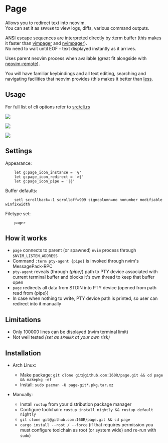 # Page

Allows you to redirect text into neovim.  
You can set it as `$PAGER` to view logs, diffs, various command outputs.  
  
ANSI escape sequences are interpreted directly by :term buffer (this makes it faster than [vimpager](https://github.com/rkitover/vimpager) and [nvimpager](https://github.com/lucc/nvimpager)).  
No need to wait until EOF - text displayed instantly as it arrives.  
  
Uses parent neovim process when available (great fit alongside with [neovim-remote](https://github.com/mhinz/neovim-remote)).  
  
You will have familiar keybindings and all text editing, searching and navigating facilities that neovim provides (this makes it better than [less](https://en.wikipedia.org/wiki/Less_(Unix)).  



## Usage

For full list of cli options refer to [src/cli.rs](https://github.com/I60R/page/blob/master/src/cli.rs)
  

![](https://i.imgur.com/fVZqvsk.gif)

![](https://i.imgur.com/sMF9sDP.gif)

![](https://i.imgur.com/r38no3B.gif)



## Settings

Appearance:
```viml
    let g:page_icon_instance = '§'
    let g:page_icon_redirect = '>§'
    let g:page_icon_pipe = '|§'
```

Buffer defaults:
```viml
    setl scrollback=-1 scrolloff=999 signcolumn=no nonumber modifiable winfixwidth
```

Filetype set:
```viml
    pager
```


## How it works

* `page` connects to parent (or spawned) `nvim` process through `$NVIM_LISTEN_ADDRESS`
* Command `:term pty-agent {pipe}` is invoked through nvim's MessagePack-RPC
* `pty-agent` reveals (through *{pipe}*) path to PTY device associated with current terminal buffer and blocks it's own thread to keep that buffer open
* `page` redirects all data from STDIN into PTY device (opened from path read from {pipe})
* In case when nothing to write, PTY device path is printed, so user can redirect into it manually


## Limitations

* Only 100000 lines can be displayed (nvim terminal limit)
* Not well tested *(set as `$PAGER` at your own risk)*


## Installation

* Arch Linux:
  * Make package: `git clone git@github.com:I60R/page.git && cd page && makepkg -ef`
  * Install: `sudo pacman -U page-git*.pkg.tar.xz`

* Manually:
  * Install `rustup` from your distribution package manager
  * Configure toolchain: `rustup install nightly && rustup default nightly`
  * `git clone git@github.com:I60R/page.git && cd page`
  * `cargo install --root / --force` (if that requires permission you must configure toolchain as root (or system wide) and re-run with `sudo`)
